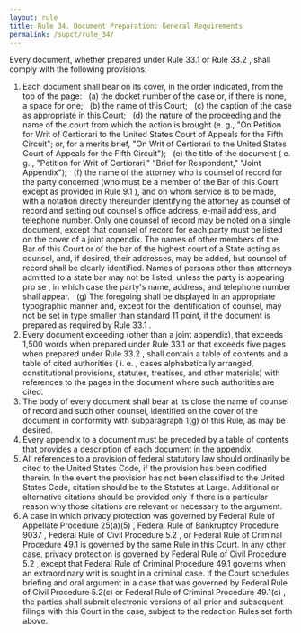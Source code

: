 ```yaml
---
layout: rule
title: Rule 34. Document Preparation: General Requirements
permalink: /supct/rule_34/
---
```


Every document, whether prepared under Rule 33.1 or Rule 33.2 , shall comply with the following provisions:
1. Each document shall bear on its cover, in the order indicated, from the top of the page:
&nbsp;&nbsp;(a) the docket number of the case or, if there is none, a space for one;
&nbsp;&nbsp;(b) the name of this Court;
&nbsp;&nbsp;(c) the caption of the case as appropriate in this Court;
&nbsp;&nbsp;(d) the nature of the proceeding and the name of the court from which the action is brought (e. g., "On Petition for Writ of Certiorari to the United States Court of Appeals for the Fifth Circuit"; or, for a merits brief, "On Writ of Certiorari to the United States Court of Appeals for the Fifth Circuit");
&nbsp;&nbsp;(e) the title of the document ( e. g. , "Petition for Writ of Certiorari," "Brief for Respondent," "Joint Appendix");
&nbsp;&nbsp;(f) the name of the attorney who is counsel of record for the party concerned (who must be a member of the Bar of this Court except as provided in Rule 9.1 ), and on whom service is to be made, with a notation directly thereunder identifying the attorney as counsel of record and setting out counsel's office address, e-mail address, and telephone number. Only one counsel of record may be noted on a single document, except that counsel of record for each party must be listed on the cover of a joint appendix. The names of other members of the Bar of this Court or of the bar of the highest court of a State acting as counsel, and, if desired, their addresses, may be added, but counsel of record shall be clearly identified. Names of persons other than attorneys admitted to a state bar may not be listed, unless the party is appearing pro se , in which case the party's name, address, and telephone number shall appear.
&nbsp;&nbsp;(g) The foregoing shall be displayed in an appropriate typographic manner and, except for the identification of counsel, may not be set in type smaller than standard 11 point, if the document is prepared as required by Rule 33.1 .
2. Every document exceeding (other than a joint appendix), that exceeds 1,500 words when prepared under Rule 33.1 or that exceeds five pages when prepared under Rule 33.2 , shall contain a table of contents and a table of cited authorities ( i. e. , cases alphabetically arranged, constitutional provisions, statutes, treatises, and other materials) with references to the pages in the document where such authorities are cited.
3. The body of every document shall bear at its close the name of counsel of record and such other counsel, identified on the cover of the document in conformity with subparagraph 1(g) of this Rule, as may be desired.
4. Every appendix to a document must be preceded by a table of contents that provides a description of each document in the appendix.
5. All references to a provision of federal statutory law should ordinarily be cited to the United States Code, if the provision has been codified therein. In the event the provision has not been classified to the United States Code, citation should be to the Statutes at Large. Additional or alternative citations should be provided only if there is a particular reason why those citations are relevant or necessary to the argument.
6. A case in which privacy protection was governed by Federal Rule of Appellate Procedure 25(a)(5) , Federal Rule of Bankruptcy Procedure 9037 , Federal Rule of Civil Proce­dure 5.2 , or Federal Rule of Criminal Procedure 49.1 is gov­erned by the same Rule in this Court. In any other case, privacy protection is governed by Federal Rule of Civil Pro­cedure 5.2 , except that Federal Rule of Criminal Procedure 49.1 governs when an extraordinary writ is sought in a crimi­nal case. If the Court schedules briefing and oral argument in a case that was governed by Federal Rule of Civil Proce­dure 5.2(c) or Federal Rule of Criminal Procedure 49.1(c) , the parties shall submit electronic versions of all prior and subsequent filings with this Court in the case, subject to the redaction Rules set forth above.